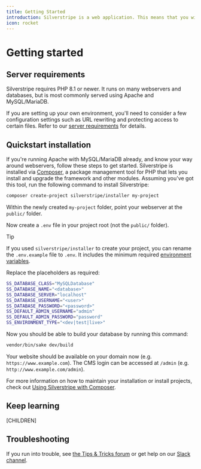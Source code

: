 ```yaml
---
title: Getting Started
introduction: Silverstripe is a web application. This means that you will need to have a webserver and database. We will take you through the setup of the server environment as well the application itself.
icon: rocket
---
```


# Getting started

## Server requirements

Silverstripe requires PHP 8.1 or newer. It runs on many webservers and databases, but is most commonly served using
Apache and MySQL/MariaDB.

If you are setting up your own environment, you'll need to consider a few configuration settings such as URL rewriting
and protecting access to certain files. Refer to our [server requirements](server_requirements) for details.

## Quickstart installation

If you're running Apache with MySQL/MariaDB already, and know your way around webservers, follow these steps to get
started. Silverstripe is installed via [Composer](https://getcomposer.org), a package management tool for PHP that lets
you install and upgrade the framework and other modules. Assuming you've got this tool, run the following command to
install Silverstripe:

```bash
composer create-project silverstripe/installer my-project
```

Within the newly created `my-project` folder, point your webserver at the `public/` folder.

Now create a `.env` file in your project root (not the `public/` folder).

> [!TIP]
> If you used `silverstripe/installer` to create your project, you can rename the `.env.example` file to `.env`. It includes the minimum required [environment variables](environment_management).

Replace the placeholders as required:

```bash
SS_DATABASE_CLASS="MySQLDatabase"
SS_DATABASE_NAME="<database>"
SS_DATABASE_SERVER="localhost"
SS_DATABASE_USERNAME="<user>"
SS_DATABASE_PASSWORD="<password>"
SS_DEFAULT_ADMIN_USERNAME="admin"
SS_DEFAULT_ADMIN_PASSWORD="password"
SS_ENVIRONMENT_TYPE="<dev|test|live>"
```

Now you should be able to build your database by running this command:

```bash
vendor/bin/sake dev/build
```

Your website should be available on your domain now (e.g. `https://www.example.com`). The CMS login can be accessed at `/admin` (e.g. `http://www.example.com/admin`).

For more information on how to maintain your installation or install projects, check
out [Using Silverstripe with Composer](composer).

## Keep learning

[CHILDREN]

## Troubleshooting

If you run into trouble, see [the Tips & Tricks forum](https://forum.silverstripe.org/c/tips) or get help on
our [Slack channel](https://www.silverstripe.org/community/slack-signup/).
